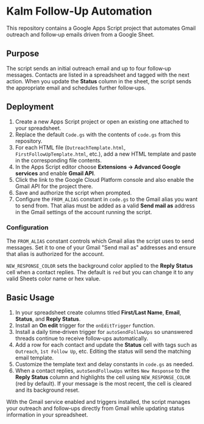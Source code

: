 # Kalm Follow-Up Automation

This repository contains a Google Apps Script project that automates Gmail outreach and follow‑up emails driven from a Google Sheet.

## Purpose

The script sends an initial outreach email and up to four follow‑up messages. Contacts are listed in a spreadsheet and tagged with the next action. When you update the **Status** column in the sheet, the script sends the appropriate email and schedules further follow‑ups.

## Deployment

1. Create a new Apps Script project or open an existing one attached to your spreadsheet.
2. Replace the default `Code.gs` with the contents of `code.gs` from this repository.
3. For each HTML file (`OutreachTemplate.html`, `FirstFollowUpTemplate.html`, etc.), add a new HTML template and paste in the corresponding file contents.
4. In the Apps Script editor choose **Extensions → Advanced Google services** and enable **Gmail API**.
5. Click the link to the Google Cloud Platform console and also enable the Gmail API for the project there.
6. Save and authorize the script when prompted.
7. Configure the `FROM_ALIAS` constant in `code.gs` to the Gmail alias you want
   to send from. That alias must be added as a valid **Send mail as** address in
   the Gmail settings of the account running the script.

### Configuration

The `FROM_ALIAS` constant controls which Gmail alias the script uses to send messages. Set it to one of your Gmail "Send mail as" addresses and ensure that alias is authorized for the account.

`NEW_RESPONSE_COLOR` sets the background color applied to the **Reply Status** cell when a contact replies. The default is `red` but you can change it to any valid Sheets color name or hex value.

## Basic Usage

1. In your spreadsheet create columns titled **First/Last Name**, **Email**, **Status**, and **Reply Status**.
2. Install an **On edit** trigger for the `onEditTrigger` function.
3. Install a daily time‑driven trigger for `autoSendFollowUps` so unanswered threads continue to receive follow‑ups automatically.
4. Add a row for each contact and update the **Status** cell with tags such as `Outreach`, `1st Follow Up`, etc. Editing the status will send the matching email template.
5. Customize the template text and delay constants in `code.gs` as needed.
6. When a contact replies, `autoSendFollowUps` writes `New Response` to the **Reply Status** column and highlights the cell using `NEW_RESPONSE_COLOR` (red by default). If your message is the most recent, the cell is cleared and its background reset.

With the Gmail service enabled and triggers installed, the script manages your outreach and follow‑ups directly from Gmail while updating status information in your spreadsheet.
